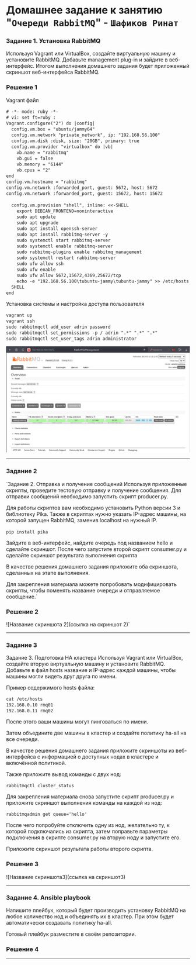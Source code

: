 # Домашнее задание к занятию "`Очереди RabbitMQ`" - `Шафиков Ринат`

### Задание 1. Установка RabbitMQ

Используя Vagrant или VirtualBox, создайте виртуальную машину и установите RabbitMQ. Добавьте management plug-in и зайдите в веб-интерфейс.
Итогом выполнения домашнего задания будет приложенный скриншот веб-интерфейса RabbitMQ.

### Решение 1

Vagrant файл
```
# -*- mode: ruby -*-
# vi: set ft=ruby :
Vagrant.configure("2") do |config|
  config.vm.box = "ubuntu/jammy64"
  config.vm.network "private_network", ip: "192.168.56.100"
  config.vm.disk :disk, size: "20GB", primary: true
  config.vm.provider "virtualbox" do |vb|
    vb.name = "rabbitmq"
    vb.gui = false
    vb.memory = "6144"
    vb.cpus = "2"
end
config.vm.hostname = "rabbitmq"
config.vm.network :forwarded_port, guest: 5672, host: 5672
config.vm.network :forwarded_port, guest: 15672, host: 15672

  config.vm.provision "shell", inline: <<-SHELL
    export DEBIAN_FRONTEND=noninteractive
    sudo apt update
    sudo apt upgrade
    sudo apt install openssh-server 
    sudo apt install rabbitmq-server -y
    sudo systemctl start rabbitmq-server
    sudo systemctl enable rabbitmq-server
    sudo rabbitmq-plugins enable rabbitmq_management
    sudo systemctl restart rabbitmq-server
    sudo ufw allow ssh
    sudo ufw enable
    sudo ufw allow 5672,15672,4369,25672/tcp
    echo -e "192.168.56.100\tubuntu-jammy\tubuntu-jammy" >> /etc/hosts
  SHELL
end
```
Установка системы и настройка доступа пользователя
```
vagrant up
vagrant ssh
sudo rabbitmqctl add_user adrin password
sudo rabbitmqctl set_permissions -p / adrin ".*" ".*" ".*"
sudo rabbitmqctl set_user_tags adrin administrator
```

![rabbitmq_install](img/rabbitmq_install.png)

---

### Задание 2

`Задание 2. Отправка и получение сообщений
Используя приложенные скрипты, проведите тестовую отправку и получение сообщения. Для отправки сообщений необходимо запустить скрипт producer.py.

Для работы скриптов вам необходимо установить Python версии 3 и библиотеку Pika. Также в скриптах нужно указать IP-адрес машины, на которой запущен RabbitMQ, заменив localhost на нужный IP.

```pip install pika```

Зайдите в веб-интерфейс, найдите очередь под названием hello и сделайте скриншот. После чего запустите второй скрипт consumer.py и сделайте скриншот результата выполнения скрипта

В качестве решения домашнего задания приложите оба скриншота, сделанных на этапе выполнения.

Для закрепления материала можете попробовать модифицировать скрипты, чтобы поменять название очереди и отправляемое сообщение.`

### Решение 2

![Название скриншота 2](ссылка на скриншот 2)`


---

### Задание 3

Задание 3. Подготовка HA кластера
Используя Vagrant или VirtualBox, создайте вторую виртуальную машину и установите RabbitMQ. Добавьте в файл hosts название и IP-адрес каждой машины, чтобы машины могли видеть друг друга по имени.

Пример содержимого hosts файла:

```
cat /etc/hosts
192.168.0.10 rmq01
192.168.0.11 rmq02
```

После этого ваши машины могут пинговаться по имени.

Затем объедините две машины в кластер и создайте политику ha-all на все очереди.

В качестве решения домашнего задания приложите скриншоты из веб-интерфейса с информацией о доступных нодах в кластере и включённой политикой.

Также приложите вывод команды с двух нод:

```
rabbitmqctl cluster_status
```

Для закрепления материала снова запустите скрипт producer.py и приложите скриншот выполнения команды на каждой из нод:

```
rabbitmqadmin get queue='hello'
```
После чего попробуйте отключить одну из нод, желательно ту, к которой подключались из скрипта, затем поправьте параметры подключения в скрипте consumer.py на вторую ноду и запустите его.

Приложите скриншот результата работы второго скрипта.

### Решение 3

![Название скриншота3](ссылка на скриншот3)

---

### Задание 4. Ansible playbook

Напишите плейбук, который будет производить установку RabbitMQ на любое количество нод и объединять их в кластер. При этом будет автоматически создавать политику ha-all.

Готовый плейбук разместите в своём репозитории.

### Решение 4

---
